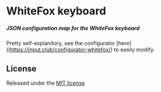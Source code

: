 # WhiteFox keyboard
##### JSON configuration map for the WhiteFox keyboard

Pretty self-explanitory, see the configurator [here]((https://input.club/configurator-whitefox/) to easily modify.

## License
Released under the [MIT license](http://opensource.org/licenses/MIT)
